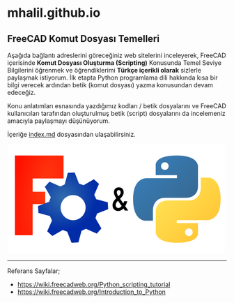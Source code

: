 # mhalil.github.io
## FreeCAD Komut Dosyası Temelleri

Aşağıda bağlantı adreslerini göreceğiniz web sitelerini inceleyerek, FreeCAD içerisinde **Komut Dosyası Oluşturma (Scripting)** Konusunda Temel Seviye Bilgilerini öğrenmek ve öğrendiklerimi **Türkçe içerikli olarak** sizlerle paylaşmak istiyorum. İlk etapta Python programlama dili hakkında kısa bir bilgi verecek ardından betik (komut dosyası) yazma konusundan devam edeceğiz.

Konu anlatımları esnasında yazdığımız kodları / betik dosyalarını ve FreeCAD kullanıcıları tarafından oluşturulmuş betik (script) dosyalarını da incelemeniz amacıyla paylaşmayı düşünüyorum.

İçeriğe [index.md](https://github.com/mhalil/mhalil.github.io/blob/gh-pages/index.md) dosyasından ulaşabilirsiniz.

![FreeCAD_Python](img/FreeCAD_Python.png)
___
Referans Sayfalar;
+ https://wiki.freecadweb.org/Python_scripting_tutorial
+ https://wiki.freecadweb.org/Introduction_to_Python

